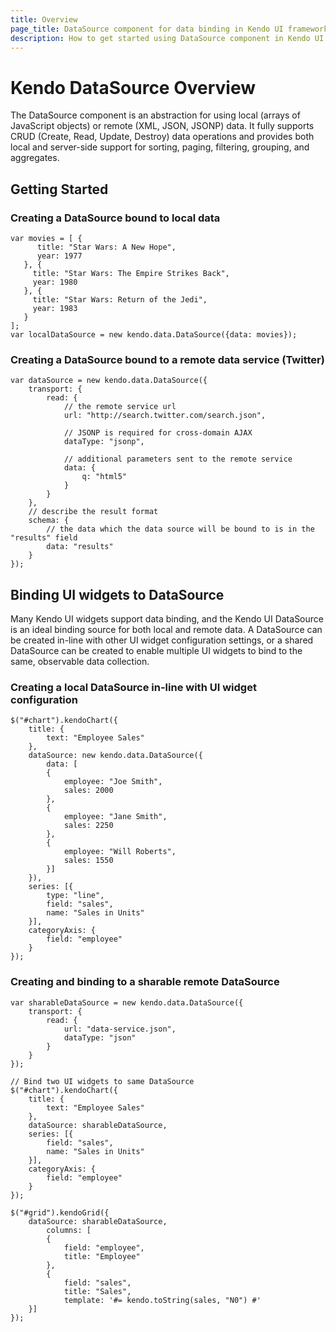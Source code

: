 ```yaml
---
title: Overview
page_title: DataSource component for data binding in Kendo UI framework
description: How to get started using DataSource component in Kendo UI framework to simplify data binding and operations.
---
```


# Kendo DataSource Overview

The DataSource component is an abstraction for using local (arrays of JavaScript objects) or
remote (XML, JSON, JSONP) data. It fully supports CRUD (Create, Read, Update, Destroy) data
operations and provides both local and server-side support for sorting, paging, filtering, grouping, and aggregates.


## Getting Started

### Creating a DataSource bound to local data

    var movies = [ {
          title: "Star Wars: A New Hope",
          year: 1977
       }, {
         title: "Star Wars: The Empire Strikes Back",
         year: 1980
       }, {
         title: "Star Wars: Return of the Jedi",
         year: 1983
       }
    ];
    var localDataSource = new kendo.data.DataSource({data: movies});

### Creating a DataSource bound to a remote data service (Twitter)

    var dataSource = new kendo.data.DataSource({
        transport: {
            read: {
                // the remote service url
                url: "http://search.twitter.com/search.json",
    
                // JSONP is required for cross-domain AJAX
                dataType: "jsonp",
    
                // additional parameters sent to the remote service
                data: {
                    q: "html5"
                }
            }
        },
        // describe the result format
        schema: {
            // the data which the data source will be bound to is in the "results" field
            data: "results"
        }
    });

## Binding UI widgets to DataSource


Many Kendo UI widgets support data binding, and the Kendo UI DataSource is an ideal
binding source for both local and remote data. A DataSource can be created in-line
with other UI widget configuration settings, or a shared DataSource can be created
to enable multiple UI widgets to bind to the same, observable data collection.

### Creating a local DataSource in-line with UI widget configuration

    $("#chart").kendoChart({
        title: {
            text: "Employee Sales"
        },
        dataSource: new kendo.data.DataSource({
            data: [
            {
                employee: "Joe Smith",
                sales: 2000
            },
            {
                employee: "Jane Smith",
                sales: 2250
            },
            {
                employee: "Will Roberts",
                sales: 1550
            }]
        }),
        series: [{
            type: "line",
            field: "sales",
            name: "Sales in Units"
        }],
        categoryAxis: {
            field: "employee"
        }
    });

### Creating and binding to a sharable remote DataSource

    var sharableDataSource = new kendo.data.DataSource({
        transport: {
            read: {
                url: "data-service.json",
                dataType: "json"
            }
        }
    });
    
    // Bind two UI widgets to same DataSource
    $("#chart").kendoChart({
        title: {
            text: "Employee Sales"
        },
        dataSource: sharableDataSource,
        series: [{
            field: "sales",
            name: "Sales in Units"
        }],
        categoryAxis: {
            field: "employee"
        }
    });
    
    $("#grid").kendoGrid({
        dataSource: sharableDataSource,
            columns: [
            {
                field: "employee",
                title: "Employee"
            },
            {
                field: "sales",
                title: "Sales",
                template: '#= kendo.toString(sales, "N0") #'
        }]
    });

